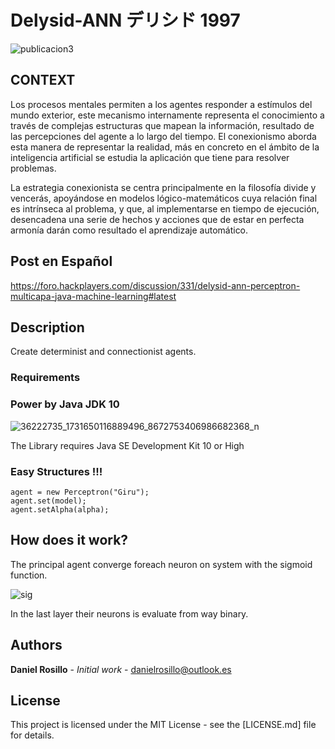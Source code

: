 # Delysid-ANN デリシド 1997

![publicacion3](https://user-images.githubusercontent.com/23446483/46239966-043d3200-c366-11e8-844a-49954c053228.jpg)

## CONTEXT

Los procesos mentales permiten a los agentes responder a estímulos del mundo exterior, este mecanismo internamente representa el conocimiento a través de complejas estructuras que mapean la información, resultado de las percepciones del agente a lo largo del tiempo. El conexionismo aborda esta manera de representar la realidad, más en concreto en el ámbito de la inteligencia artificial se estudia la aplicación que tiene para resolver problemas.

La estrategia conexionista se centra principalmente en la filosofía divide y vencerás, apoyándose en modelos lógico-matemáticos cuya relación final es intrínseca al problema, y que, al implementarse en tiempo de ejecución, desencadena una serie de hechos y acciones que de estar en perfecta armonía darán como resultado el aprendizaje automático.


## Post en Español
https://foro.hackplayers.com/discussion/331/delysid-ann-perceptron-multicapa-java-machine-learning#latest

## Description

Create determinist and connectionist agents.

### Requirements

### Power by Java JDK 10
![36222735_1731650116889496_8672753406986682368_n](https://user-images.githubusercontent.com/23446483/41886236-26f7ba94-78c1-11e8-963a-cae5eccb6394.jpg)

The Library requires Java SE Development Kit 10 or High

### Easy Structures !!!

```
agent = new Perceptron("Giru");
agent.set(model);
agent.setAlpha(alpha);

```

## How does it work?

The principal agent converge foreach neuron on system with the sigmoid function.

![sig](https://user-images.githubusercontent.com/23446483/47272529-b4105480-d54c-11e8-9b18-bb9841a396d1.png)


In the last layer their neurons is evaluate from way binary.
	


## Authors

 **Daniel Rosillo** - *Initial work* -
 danielrosillo@outlook.es

## License

This project is licensed under the MIT License - see the [LICENSE.md] file for details.
